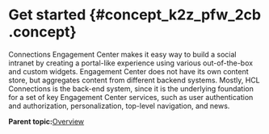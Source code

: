# Get started {#concept_k2z_pfw_2cb .concept}

Connections Engagement Center makes it easy way to build a social intranet by creating a portal-like experience using various out-of-the-box and custom widgets. Engagement Center does not have its own content store, but aggregates content from different backend systems. Mostly, HCL Connections is the back-end system, since it is the underlying foundation for a set of key Engagement Center services, such as user authentication and authorization, personalization, top-level navigation, and news.

**Parent topic:**[Overview](../../connectors/icec/cec-introduction_top.md)

